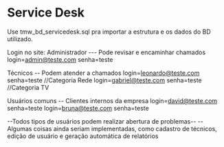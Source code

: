 # Service Desk
Use tmw_bd_servicedesk.sql pra importar a estrutura e os dados do BD utilizado.

Login no site:
Administrador --- Pode revisar e encaminhar chamados
login=admin@teste.com senha=teste

Técnicos -- Podem atender a chamados
login=leonardo@teste.com senha=teste //Categoria Rede
login=gabriel@teste.com senha=teste //Categoria TV

Usuários comuns -- Clientes internos da empresa
login=david@teste.com senha=teste
login=bruna@teste.com senha=teste

--Todos tipos de usuários podem realizar abertura de problemas--
--Algumas coisas ainda seriam implementadas, como cadastro de técnicos, edição de usuário e geração automática de relatórios


